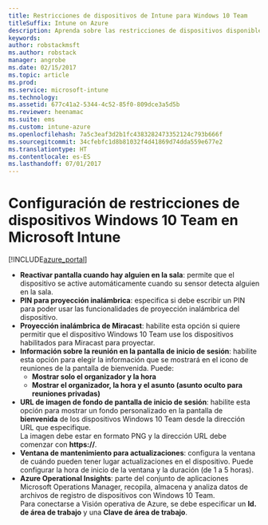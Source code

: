 ```yaml
---
title: Restricciones de dispositivos de Intune para Windows 10 Team
titleSuffix: Intune on Azure
description: Aprenda sobre las restricciones de dispositivos disponibles para dispositivos Windows 10 Team.
keywords: 
author: robstackmsft
ms.author: robstack
manager: angrobe
ms.date: 02/15/2017
ms.topic: article
ms.prod: 
ms.service: microsoft-intune
ms.technology: 
ms.assetid: 677c41a2-5344-4c52-85f0-809dce3a5d5b
ms.reviewer: heenamac
ms.suite: ems
ms.custom: intune-azure
ms.openlocfilehash: 7a5c3eaf3d2b1fc4383282473352124c793b666f
ms.sourcegitcommit: 34cfebfc1d8b81032f4d41869d74dda559e677e2
ms.translationtype: HT
ms.contentlocale: es-ES
ms.lasthandoff: 07/01/2017
---
```

# <a name="windows-10-team-device-restriction-settings-in-microsoft-intune"></a>Configuración de restricciones de dispositivos Windows 10 Team en Microsoft Intune

[!INCLUDE[azure_portal](./includes/azure_portal.md)]

- **Reactivar pantalla cuando hay alguien en la sala**: permite que el dispositivo se active automáticamente cuando su sensor detecta alguien en la sala.
- **PIN para proyección inalámbrica**: especifica si debe escribir un PIN para poder usar las funcionalidades de proyección inalámbrica del dispositivo.
- **Proyección inalámbrica de Miracast**: habilite esta opción si quiere permitir que el dispositivo Windows 10 Team use los dispositivos habilitados para Miracast para proyectar.
- **Información sobre la reunión en la pantalla de inicio de sesión**: habilite esta opción para elegir la información que se mostrará en el icono de reuniones de la pantalla de bienvenida. Puede:
    - **Mostrar solo el organizador y la hora**
    - **Mostrar el organizador, la hora y el asunto (asunto oculto para reuniones privadas)**
- **URL de imagen de fondo de pantalla de inicio de sesión**: habilite esta opción para mostrar un fondo personalizado en la pantalla de **bienvenida** de los dispositivos Windows 10 Team desde la dirección URL que especifique.<br>La imagen debe estar en formato PNG y la dirección URL debe comenzar con **https://**.
- **Ventana de mantenimiento para actualizaciones**: configura la ventana de cuándo pueden tener lugar actualizaciones en el dispositivo. Puede configurar la hora de inicio de la ventana y la duración (de 1 a 5 horas).
- **Azure Operational Insights**: parte del conjunto de aplicaciones Microsoft Operations Manager, recopila, almacena y analiza datos de archivos de registro de dispositivos con Windows 10 Team.<br>Para conectarse a Visión operativa de Azure, se debe especificar un **Id. de área de trabajo** y una **Clave de área de trabajo**.
